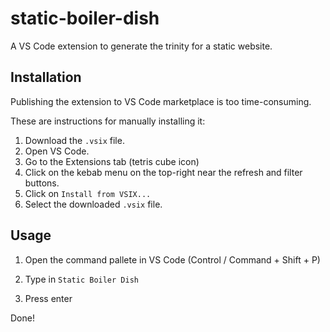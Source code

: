 # static-boiler-dish

A VS Code extension to generate the trinity for a static website.

## Installation

Publishing the extension to VS Code marketplace is too time-consuming.

These are instructions for manually installing it:

1. Download the `.vsix` file.
2. Open VS Code.
3. Go to the Extensions tab (tetris cube icon)
4. Click on the kebab menu on the top-right near the refresh and filter buttons.
5. Click on `Install from VSIX...`
6. Select the downloaded `.vsix` file.

## Usage

1. Open the command pallete in VS Code (Control / Command + Shift + P)

2. Type in `Static Boiler Dish`

3. Press enter

Done!
